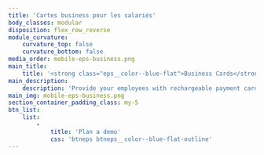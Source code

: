 ```yaml
---
title: 'Cartes business pour les salariés'
body_classes: modular
disposition: flex_row_reverse
module_curvature:
    curvature_top: false
    curvature_bottom: false
media_order: mobile-eps-business.png
main_title:
    title: '<strong class="eps__color--blue-flat">Business Cards</strong> for employees'
main_description:
    description: 'Provide your employees with rechargeable payment cards for their business expenses. Business travel expenses, meal expenses, supplier payments, purchase of supplies ... as many transactions as you can trace and predict.'
main_img: mobile-eps-business.png
section_container_padding_class: my-5
btn_list:
    list:
        -
            title: 'Plan a demo'
            css: 'btneps btneps__color--blue-flat-outline'
---
```


